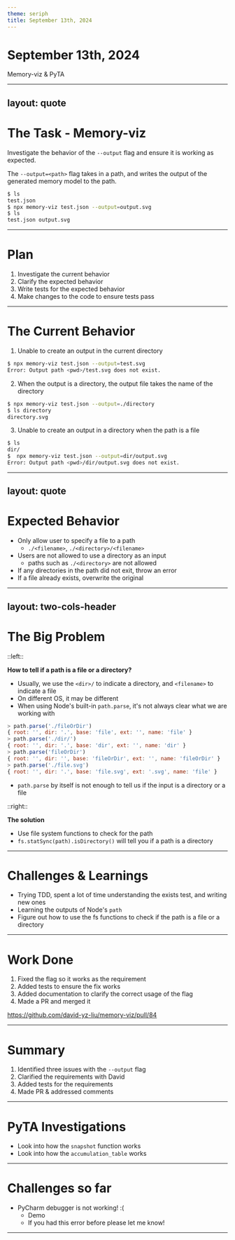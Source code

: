 ```yaml
---
theme: seriph
title: September 13th, 2024
---
```


# September 13th, 2024

Memory-viz & PyTA

---
layout: quote
---

# The Task - Memory-viz

Investigate the behavior of the `--output` flag and ensure it is working as expected.

The `--output=<path>` flag takes in a path, and writes the output of the generated memory model to the path.

```bash
$ ls
test.json
$ npx memory-viz test.json --output=output.svg
$ ls
test.json output.svg
```

---

# Plan

1. Investigate the current behavior
2. Clarify the expected behavior
3. Write tests for the expected behavior
4. Make changes to the code to ensure tests pass

---

# The Current Behavior

1. Unable to create an output in the current directory
```bash
$ npx memory-viz test.json --output=test.svg
Error: Output path <pwd>/test.svg does not exist.
```
2. When the output is a directory, the output file takes the name of the directory
```bash
$ npx memory-viz test.json --output=./directory
$ ls directory
directory.svg
```
3. Unable to create an output in a directory when the path is a file
```bash
$ ls
dir/
$  npx memory-viz test.json --output=dir/output.svg 
Error: Output path <pwd>/dir/output.svg does not exist.
```

---
layout: quote
---

# Expected Behavior
- Only allow user to specify a file to a path
  - `./<filename>`, `./<directory>/<filename>`
- Users are not allowed to use a directory as an input
  - paths such as `./<directory>` are not allowed
- If any directories in the path did not exit, throw an error
- If a file already exists, overwrite the original


---
layout: two-cols-header
---

# The Big Problem

::left::

**How to tell if a path is a file or a directory?**
- Usually, we use the `<dir>/` to indicate a directory, and `<filename>` to indicate a file
- On different OS, it may be different
- When using Node's built-in `path.parse`, it's not always clear what we are working with
```js
> path.parse('./fileOrDir')
{ root: '', dir: '.', base: 'file', ext: '', name: 'file' }
> path.parse('./dir/')
{ root: '', dir: '.', base: 'dir', ext: '', name: 'dir' }
> path.parse('fileOrDir')
{ root: '', dir: '', base: 'fileOrDir', ext: '', name: 'fileOrDir' }
> path.parse('./file.svg')
{ root: '', dir: '.', base: 'file.svg', ext: '.svg', name: 'file' }
```

- `path.parse` by itself is not enough to tell us if the input is a directory or a file

::right::

**The solution**
- Use file system functions to check for the path
- `fs.statSync(path).isDirectory()` will tell you if a path is a directory


---

# Challenges & Learnings
- Trying TDD, spent a lot of time understanding the exists test, and writing new ones
- Learning the outputs of Node's `path`
- Figure out how to use the fs functions to check if the path is a file or a directory

---

# Work Done
1. Fixed the flag so it works as the requirement
2. Added tests to ensure the fix works
3. Added documentation to clarify the correct usage of the flag
4. Made a PR and merged it

https://github.com/david-yz-liu/memory-viz/pull/84

---

# Summary
1. Identified three issues with the `--output` flag
2. Clarified the requirements with David 
3. Added tests for the requirements
4. Made PR & addressed comments

---

# PyTA Investigations
- Look into how the `snapshot` function works
- Look into how the `accumulation_table` works

---

# Challenges so far 
- PyCharm debugger is not working! :(
  - Demo
  - If you had this error before please let me know!

---
